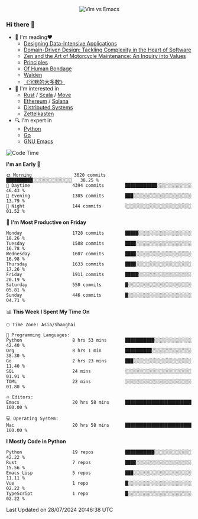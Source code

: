 <p align="center">
    <img src="https://gist.githubusercontent.com/coldnight/e696baffb094e71c96cb302118878eae/raw/40ea5053a6f66cc65f90f437e4173497da225958/banner.gif" alt="Vim vs Emacs" />
</p>

### Hi there 👋

- 📖 I'm reading❤️
    + [Designing Data-Intensive Applications](https://www.oreilly.com/library/view/designing-data-intensive-applications/9781491903063/)
    + [Domain-Driven Design: Tackling Complexity in the Heart of Software](https://www.dddcommunity.org/book/evans_2003/)
    + [Zen and the Art of Motorcycle Maintenance: An Inquiry into Values](https://en.wikipedia.org/wiki/Zen_and_the_Art_of_Motorcycle_Maintenance)
    + [Principles](https://www.principles.com/)
    + [Of Human Bondage](https://en.wikipedia.org/wiki/Of_Human_Bondage)
    + [Walden](https://en.wikipedia.org/wiki/Walden)
    + [《沉默的大多数》](https://en.wikipedia.org/wiki/Silent_majority)
- 🌱 I'm interested in
    + [Rust](https://www.rust-lang.org/) / [Scala](https://www.scala-lang.org/) / [Move](https://github.com/move-language/move/)
    + [Ethereum](https://ethereum.org/en/) / [Solana](https://solana.com/)
	+ [Distributed Systems](https://www.linuxzen.com/notes/topics/20200320174417_%E5%88%86%E5%B8%83%E5%BC%8F/)
	+ [Zettelkasten](https://www.linuxzen.com/notes/notes/20220120080920-slip_box/)
- 🔍 I'm expert in
    + [Python](https://www.python.org/)
    + [Go](https://go.dev/)
    + [GNU Emacs](https://www.gnu.org/software/emacs/)

<!--START_SECTION:waka-->
![Code Time](http://img.shields.io/badge/Code%20Time-3%2C066%20hrs%2034%20mins-blue)

**I'm an Early 🐤** 

```text
🌞 Morning                3620 commits        ██████████░░░░░░░░░░░░░░░   38.25 % 
🌆 Daytime                4394 commits        ████████████░░░░░░░░░░░░░   46.43 % 
🌃 Evening                1305 commits        ███░░░░░░░░░░░░░░░░░░░░░░   13.79 % 
🌙 Night                  144 commits         ░░░░░░░░░░░░░░░░░░░░░░░░░   01.52 % 
```
📅 **I'm Most Productive on Friday** 

```text
Monday                   1728 commits        █████░░░░░░░░░░░░░░░░░░░░   18.26 % 
Tuesday                  1588 commits        ████░░░░░░░░░░░░░░░░░░░░░   16.78 % 
Wednesday                1607 commits        ████░░░░░░░░░░░░░░░░░░░░░   16.98 % 
Thursday                 1633 commits        ████░░░░░░░░░░░░░░░░░░░░░   17.26 % 
Friday                   1911 commits        █████░░░░░░░░░░░░░░░░░░░░   20.19 % 
Saturday                 550 commits         █░░░░░░░░░░░░░░░░░░░░░░░░   05.81 % 
Sunday                   446 commits         █░░░░░░░░░░░░░░░░░░░░░░░░   04.71 % 
```


📊 **This Week I Spent My Time On** 

```text
🕑︎ Time Zone: Asia/Shanghai

💬 Programming Languages: 
Python                   8 hrs 53 mins       ███████████░░░░░░░░░░░░░░   42.40 % 
Org                      8 hrs 1 min         ██████████░░░░░░░░░░░░░░░   38.30 % 
Go                       2 hrs 23 mins       ███░░░░░░░░░░░░░░░░░░░░░░   11.40 % 
SQL                      24 mins             ░░░░░░░░░░░░░░░░░░░░░░░░░   01.91 % 
TOML                     22 mins             ░░░░░░░░░░░░░░░░░░░░░░░░░   01.80 % 

🔥 Editors: 
Emacs                    20 hrs 58 mins      █████████████████████████   100.00 % 

💻 Operating System: 
Mac                      20 hrs 58 mins      █████████████████████████   100.00 % 
```

**I Mostly Code in Python** 

```text
Python                   19 repos            ███████████░░░░░░░░░░░░░░   42.22 % 
Rust                     7 repos             ████░░░░░░░░░░░░░░░░░░░░░   15.56 % 
Emacs Lisp               5 repos             ███░░░░░░░░░░░░░░░░░░░░░░   11.11 % 
Vue                      1 repo              █░░░░░░░░░░░░░░░░░░░░░░░░   02.22 % 
TypeScript               1 repo              █░░░░░░░░░░░░░░░░░░░░░░░░   02.22 % 
```




 Last Updated on 28/07/2024 20:46:38 UTC
<!--END_SECTION:waka-->
